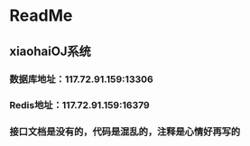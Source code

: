 # ReadMe
## xiaohaiOJ系统
### 数据库地址：117.72.91.159:13306
### Redis地址：117.72.91.159:16379
### 接口文档是没有的，代码是混乱的，注释是心情好再写的

